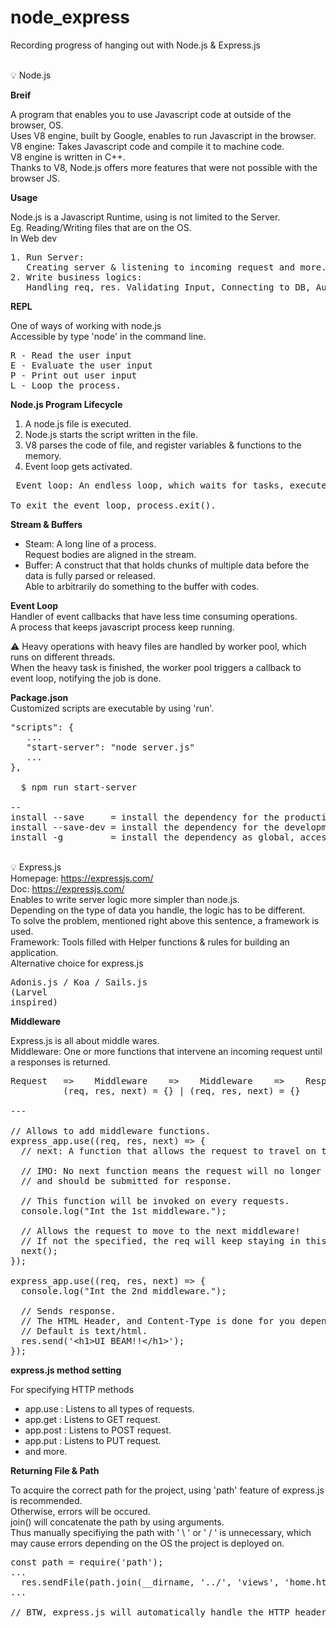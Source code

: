 # node_express

Recording progress of hanging out with Node.js & Express.js

<br id="">
💡 Node.js

**Breif**

A program that enables you to use Javascript code at outside of the browser, OS.
<br>Uses V8 engine, built by Google, enables to run Javascript in the browser.
<br>V8 engine: Takes Javascript code and compile it to machine code.
<br>V8 engine is written in C++.
<br>Thanks to V8, Node.js offers more features that were not possible with the browser JS.

**Usage**

Node.js is a Javascript Runtime, using is not limited to the Server.
<br>Eg. Reading/Writing files that are on the OS.
<br>In Web dev
<pre>
1. Run Server: 
   Creating server & listening to incoming request and more.
2. Write business logics: 
   Handling req, res. Validating Input, Connecting to DB, Authentication and more.
</pre>

**REPL**

One of ways of working with node.js
<br>Accessible by type 'node' in the command line.
<pre>
R - Read the user input
E - Evaluate the user input
P - Print out user input
L - Loop the process.
</pre>

**Node.js Program Lifecycle**
1. A node.js file is executed.
2. Node.js starts the script written in the file.
3. V8 parses the code of file, and register variables & functions to the memory.
4. Event loop gets activated.
<pre> Event loop: An endless loop, which waits for tasks, executes them and then sleeps until it receives more tasks.

To exit the event loop, process.exit().
</pre>

**Stream & Buffers**
* Steam: A long line of a process.
<br>Request bodies are aligned in the stream.
* Buffer: A construct that that holds chunks of multiple data before the data is fully parsed or released.
<br>Able to arbitrarily do something to the buffer with codes.

**Event Loop**
<br>Handler of event callbacks that have less time consuming operations.
<br>A process that keeps javascript process keep running.

⚠️ Heavy operations with heavy files are handled by worker pool, which runs on different threads.
<br> When the heavy task is finished, the worker pool triggers a callback to event loop, notifying the job is done.

**Package.json**
<br>Customized scripts are executable by using 'run'.
<pre>
"scripts": {
   ...
   "start-server": "node server.js"
   ...
},

  $ npm run start-server

--
install --save     = install the dependency for the production only.
install --save-dev = install the dependency for the development only.
install -g         = install the dependency as global, accesible anywhere in the computer.
</pre>


<br id="">
💡 Express.js
<br>Homepage: <a href="https://expressjs.com/">https://expressjs.com/</a>
<br>Doc: <a href="https://expressjs.com/en/4x/api.html#app">https://expressjs.com/</a>
<br>Enables to write server logic more simpler than node.js.
<br>Depending on the type of data you handle, the logic has to be different.
<br>To solve the problem, mentioned right above this sentence, a framework is used.
<br>Framework: Tools filled with Helper functions & rules for building an application.
<br>Alternative choice for express.js
<pre>
Adonis.js / Koa / Sails.js
(Larvel 
inspired)
</pre>

**Middleware**

Express.js is all about middle wares.
<br>Middleware: One or more functions that intervene an incoming request until a responses is returned.
<pre>
Request   =>    Middleware    =>    Middleware    =>    Response => ...
          (req, res, next) = {} | (req, res, next) = {}

---

// Allows to add middleware functions.
express_app.use((req, res, next) => {
  // next: A function that allows the request to travel on to the next middleware.

  // IMO: No next function means the request will no longer go to next middleware 
  // and should be submitted for response.

  // This function will be invoked on every requests.
  console.log("Int the 1st middleware.");

  // Allows the request to move to the next middleware!
  // If not the specified, the req will keep staying in this scope.
  next();
});

express_app.use((req, res, next) => {
  console.log("Int the 2nd middleware.");

  // Sends response.
  // The HTML Header, and Content-Type is done for you depending on what you insert as an argument.
  // Default is text/html.
  res.send('&#60;h1&#62;UI BEAM!!&#60;/h1&#62;');
});
</pre>

**express.js method setting**

For specifying HTTP methods
* app.use : Listens to all types of requests.
* app.get : Listens to GET request.
* app.post : Listens to POST request.
* app.put : Listens to PUT request.
* and more.

**Returning File & Path**

To acquire the correct path for the project, using 'path' feature of express.js is recommended.
<br>Otherwise, errors will be occured.
<br>join() will concatenate the path by using arguments.
<br>Thus manually specifiying the path with ' \\ ' or ' / ' is unnecessary, which may cause errors depending on the OS the project is deployed on.
<pre>
const path = require('path');
...
  res.sendFile(path.join(__dirname, '../', 'views', 'home.html'));
...

// BTW, express.js will automatically handle the HTTP header of the response, text/html.
</pre>
